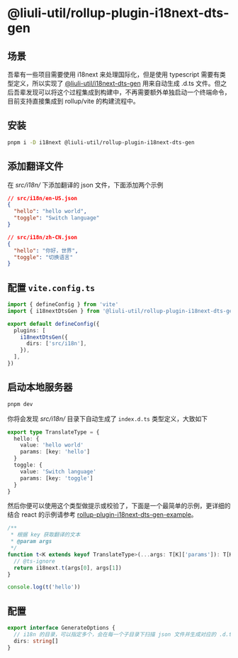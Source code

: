 # @liuli-util/rollup-plugin-i18next-dts-gen

## 场景

吾辈有一些项目需要使用 i18next 来处理国际化，但是使用 typescript 需要有类型定义，所以实现了 [@liuli-util/i18next-dts-gen](https://github.com/rxliuli/liuli-tools/blob/master/libs/i18next-dts-gen/README.ZH_CN.md) 用来自动生成 .d.ts 文件。但之后吾辈发现可以将这个过程集成到构建中，不再需要额外单独启动一个终端命令，目前支持直接集成到 rollup/vite 的构建流程中。

## 安装

```sh
pnpm i -D i18next @liuli-util/rollup-plugin-i18next-dts-gen
```

## 添加翻译文件

在 _src/i18n/_ 下添加翻译的 json 文件，下面添加两个示例

```json
// src/i18n/en-US.json
{
  "hello": "hello world",
  "toggle": "Switch language"
}
```

```json
// src/i18n/zh-CN.json
{
  "hello": "你好，世界",
  "toggle": "切换语言"
}
```

## 配置 `vite.config.ts`

```ts
import { defineConfig } from 'vite'
import { i18nextDtsGen } from '@liuli-util/rollup-plugin-i18next-dts-gen'

export default defineConfig({
  plugins: [
    i18nextDtsGen({
      dirs: ['src/i18n'],
    }),
  ],
})
```

## 启动本地服务器

```sh
pnpm dev
```

你将会发现 _src/i18n/_ 目录下自动生成了 `index.d.ts` 类型定义，大致如下

```ts
export type TranslateType = {
  hello: {
    value: 'hello world'
    params: [key: 'hello']
  }
  toggle: {
    value: 'Switch language'
    params: [key: 'toggle']
  }
}
```

然后你便可以使用这个类型做提示或校验了，下面是一个最简单的示例，更详细的结合 react 的示例请参考 [rollup-plugin-i18next-dts-gen-example](https://github.com/rxliuli/liuli-tools/tree/master/examples/rollup-plugin-i18next-dts-gen-example)。

```ts
/**
 * 根据 key 获取翻译的文本
 * @param args
 */
function t<K extends keyof TranslateType>(...args: T[K]['params']): T[K]['value'] {
  // @ts-ignore
  return i18next.t(args[0], args[1])
}

console.log(t('hello'))
```

## 配置

```ts
export interface GenerateOptions {
  // i18n 的目录，可以指定多个，会在每一个子目录下扫描 json 文件并生成对应的 .d.ts
  dirs: string[]
}
```
